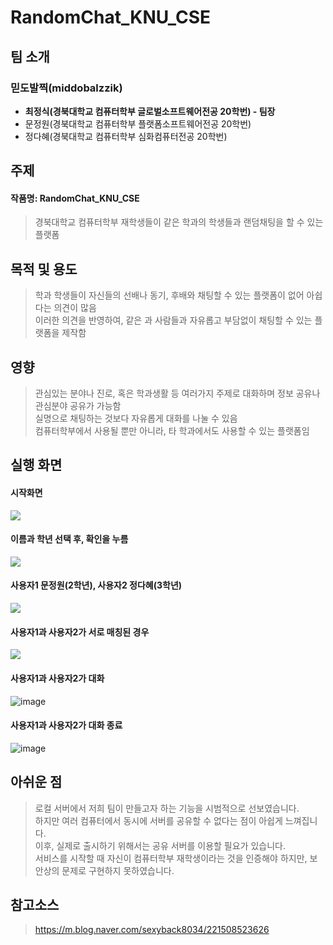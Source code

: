 # RandomChat_KNU_CSE
## 팀 소개
### 믿도발찍(middobalzzik)
- **최정식(경북대학교 컴퓨터학부 글로벌소프트웨어전공 20학번) - 팀장**    
- 문정원(경북대학교 컴퓨터학부 플랫폼소프트웨어전공 20학번)   
- 정다혜(경북대학교 컴퓨터학부 심화컴퓨터전공 20학번)
## 주제
#### **작품명: RandomChat_KNU_CSE**
> 경북대학교 컴퓨터학부 재학생들이 같은 학과의 학생들과 랜덤채팅을 할 수 있는 플랫폼
## 목적 및 용도
> 학과 학생들이 자신들의 선배나 동기, 후배와 채팅할 수 있는 플랫폼이 없어 아쉽다는 의견이 많음    
> 이러한 의견을 반영하여, 같은 과 사람들과 자유롭고 부담없이 채팅할 수 있는 플랫폼을 제작함    
## 영향
> 관심있는 분야나 진로, 혹은 학과생활 등 여러가지 주제로 대화하며 정보 공유나 관심분야 공유가 가능함  
> 실명으로 채팅하는 것보다 자유롭게 대화를 나눌 수 있음    
> 컴퓨터학부에서 사용될 뿐만 아니라, 타 학과에서도 사용할 수 있는 플랫폼임
## 실행 화면
#### 시작화면
<img src="https://user-images.githubusercontent.com/72001106/126690280-3ea81176-4670-482e-851c-02691b7155ce.png"></img><br/>    
#### 이름과 학년 선택 후, 확인을 누름
<img src="https://user-images.githubusercontent.com/72001106/126690418-c8c2b1e1-2173-41ac-905c-19de1b481ad1.png"></img><br/>
#### 사용자1 문정원(2학년), 사용자2 정다혜(3학년)
<img src="https://user-images.githubusercontent.com/72001106/126691955-1205427e-e5fc-4f82-82df-6fef4f070081.png"></img><br/>
#### 사용자1과 사용자2가 서로 매칭된 경우
<img src="https://user-images.githubusercontent.com/72001106/126692592-1b089975-629a-4584-ad28-81e1d31a292c.png"></img><br/>
#### 사용자1과 사용자2가 대화
![image](https://user-images.githubusercontent.com/72001106/126692894-c654ebf7-d068-490a-a032-32a49d23a49d.png)
#### 사용자1과 사용자2가 대화 종료
![image](https://user-images.githubusercontent.com/72001106/126693063-d1b3c19e-bd9c-4fb9-a50d-f2cff56fdc06.png)
## 아쉬운 점
> 로컬 서버에서 저희 팀이 만들고자 하는 기능을 시범적으로 선보였습니다.    
> 하지만 여러 컴퓨터에서 동시에 서버를 공유할 수 없다는 점이 아쉽게 느껴집니다.    
> 이후, 실제로 출시하기 위해서는 공유 서버를 이용할 필요가 있습니다.    
> 서비스를 시작할 때 자신이 컴퓨터학부 재학생이라는 것을 인증해야 하지만, 보안상의 문제로 구현하지 못하였습니다.

## 참고소스
>https://m.blog.naver.com/sexyback8034/221508523626
